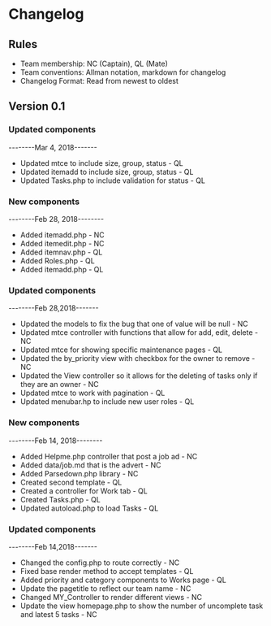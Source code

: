 # Changelog

## Rules

* Team membership:  NC (Captain), QL (Mate)
* Team conventions: Allman notation, markdown for changelog  
* Changelog Format: Read from newest to oldest

## Version 0.1

### Updated components
--------Mar 4, 2018-------
* Updated mtce to include size, group, status - QL
* Updated itemadd to include size, group, status - QL
* Updated Tasks.php to include validation for status - QL

### New components
--------Feb 28, 2018--------
* Added itemadd.php - NC
* Added itemedit.php - NC
* Added itemnav.php - QL
* Added Roles.php - QL
* Added itemadd.php - QL

### Updated components
--------Feb 28,2018-------
* Updated the models to fix the bug that one of value will be null - NC
* Updated mtce controller with functions that allow for add, edit, delete - NC
* Updated mtce for showing specific maintenance pages - QL
* Updated the by_priority view with checkbox for the owner to remove - NC
* Updated the View controller so it allows for the deleting of tasks only if they are an owner - NC
* Updated mtce to work with pagination - QL
* Updated menubar.hp to include new user roles - QL

### New components
--------Feb 14, 2018--------
* Added Helpme.php controller that post a job ad - NC
* Added data/job.md that is the advert - NC
* Added Parsedown.php library - NC
* Created second template - QL
* Created a controller for Work tab - QL
* Created Tasks.php - QL
* Updated autoload.php to load Tasks - QL

### Updated components
--------Feb 14,2018-------
* Changed the config.php to route correctly - NC
* Fixed base render method to accept templates - QL
* Added priority and category components to Works page - QL
* Update the pagetitle to reflect our team name - NC
* Changed MY_Controller to render different views - NC
* Update the view homepage.php to show the number of uncomplete task and latest 5 tasks - NC
